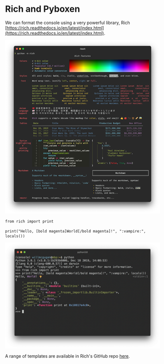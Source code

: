 # Rich and Pyboxen

We can format the console using a very powerful library, Rich [https://rich.readthedocs.io/en/latest/index.html](https://rich.readthedocs.io/en/latest/index.html).

![Rich](../images/toolbox/rich.png 'Rich')
```
from rich import print

print("Hello, [bold magenta]World[/bold magenta]!", ":vampire:", locals())
```
![Rich Print](../images/toolbox/print.png 'Print')

A range of templates are available in Rich's GitHub repo [here](https://github.com/Textualize/rich/tree/master/examples).

<br>